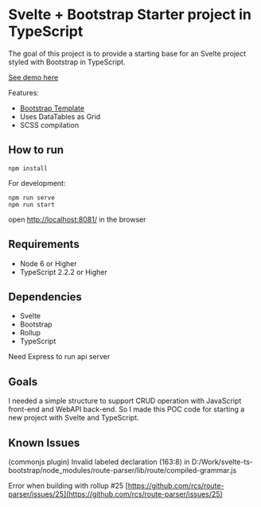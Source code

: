 ﻿
# Svelte + Bootstrap Starter project in TypeScript

The goal of this project is to provide a starting base for an Svelte project styled with Bootstrap in TypeScript.

[See demo here](https://cryptic-dusk-82553.herokuapp.com/)


Features:

* [Bootstrap Template](https://github.com/puikinsh/gentelella)
* Uses DataTables as Grid
* SCSS compilation

## How to run
    npm install

For development:

    npm run serve
    npm run start

open [http://localhost:8081/](http://localhost:8081/) in the browser

## Requirements

* Node 6 or Higher
* TypeScript 2.2.2 or Higher 

## Dependencies

* Svelte
* Bootstrap
* Rollup
* TypeScript

Need Express to run api server

## Goals

I needed a simple structure to support CRUD operation with JavaScript front-end and WebAPI back-end.
So I made this POC code for starting a new project with Svelte and TypeScript.

## Known Issues
(commonjs plugin) Invalid labeled declaration (163:8) in D:/Work/svelte-ts-bootstrap/node_modules/route-parser/lib/route/compiled-grammar.js

Error when building with rollup #25
[https://github.com/rcs/route-parser/issues/25](https://github.com/rcs/route-parser/issues/25)

